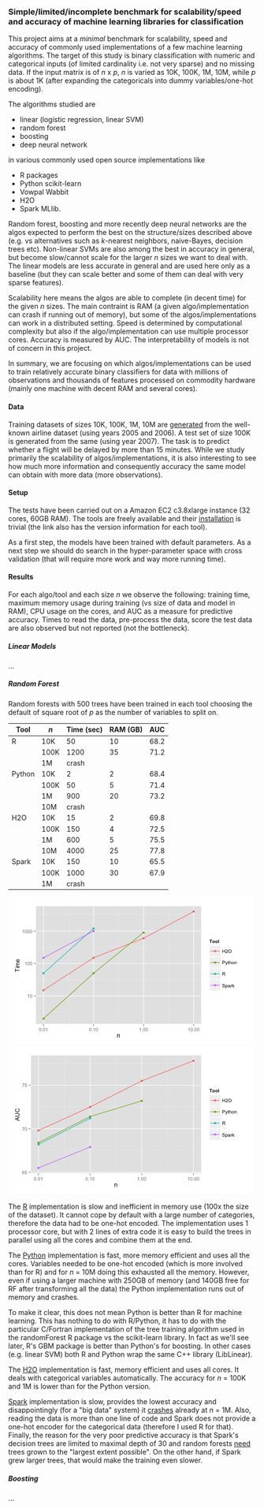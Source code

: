 
### Simple/limited/incomplete benchmark for scalability/speed and accuracy of machine learning libraries for classification

This project aims at a *minimal* benchmark for scalability, speed and accuracy of commonly used implementations
of a few machine learning algorithms. The target of this study is binary classification with numeric and categorical inputs (of 
limited cardinality i.e. not very sparse) and no missing data. If the input matrix is of *n* x *p*, *n* is 
varied as 10K, 100K, 1M, 10M, while *p* is about 1K (after expanding the categoricals into dummy 
variables/one-hot encoding).

The algorithms studied are 
- linear (logistic regression, linear SVM)
- random forest
- boosting 
- deep neural network

in various commonly used open source implementations like 
- R packages
- Python scikit-learn
- Vowpal Wabbit
- H2O 
- Spark MLlib.

Random forest, boosting and more recently deep neural networks are the algos expected to perform the best on the structure/sizes
described above (e.g. vs alternatives such as *k*-nearest neighbors, naive-Bayes, decision trees etc). 
Non-linear SVMs are also among the best in accuracy in general, but become slow/cannot scale for the larger *n*
sizes we want to deal with. The linear models are less accurate in general and are used here only 
as a baseline (but they can scale better and some of them can deal with very sparse features). 

Scalability here means the algos are able to complete (in decent time) for the given *n* sizes. 
The main contraint is RAM (a given algo/implementation can crash if running out of memory), but some 
of the algos/implementations can work in a distributed setting. Speed is determined by computational
complexity but also if the algo/implementation can use multiple processor cores.
Accuracy is measured by AUC. The interpretability of models is not of concern in this project.

In summary, we are focusing on which algos/implementations can be used to train relatively accurate binary classifiers for data
with millions of observations and thousands of features processed on commodity hardware (mainly one machine with decent RAM and several cores).

#### Data

Training datasets of sizes 10K, 100K, 1M, 10M are [generated](0-init/2-gendata.txt) from the well-known airline dataset (using years 2005 and 2006). 
A test set of size 100K is generated from the same (using year 2007). The task is to predict whether a flight will
be delayed by more than 15 minutes. While we study primarily the scalability of algos/implementations, it is also interesting
to see how much more information and consequently accuracy the same model can obtain with more data (more observations).

#### Setup 

The tests have been carried out on a Amazon EC2 c3.8xlarge instance (32 cores, 60GB RAM). The tools are freely available and 
their [installation](0-init/1-install.txt) is trivial (the link also has the version information for each tool).

As a first step, the models have been trained with default parameters. As a next step we should do search in the hyper-parameter
space with cross validation (that will require more work and way more running time).

#### Results

For each algo/tool and each size *n* we observe the following: training time, maximum memory usage during training (vs
size of data and model in RAM), CPU usage on the cores, 
and AUC as a measure for predictive accuracy. 
Times to read the data, pre-process the data, score the test data are also observed but not
reported (not the bottleneck).

##### Linear Models

...

##### Random Forest

Random forests with 500 trees have been trained in each tool choosing the default of square root of *p* as the number of
variables to split on.

Tool    | *n*  |   Time (sec)  | RAM (GB) | AUC
-------------------------|------|---------------|----------|--------
R       | 10K  |      50       |   10     | 68.2
        | 100K |     1200      |   35     | 71.2
        | 1M   |     crash     |          |
Python  | 10K  |      2        |   2      | 68.4
        | 100K |     50        |   5      | 71.4
        | 1M   |     900       |   20     | 73.2
        | 10M  |     crash     |          |
H2O     | 10K  |      15       |   2      | 69.8
        | 100K |      150      |   4      | 72.5
        | 1M   |      600      |    5     | 75.5
        | 10M  |     4000      |   25     | 77.8
Spark   | 10K  |      150      |   10     | 65.5
        | 100K |      1000     |   30     | 67.9
        | 1M   |     crash     |          |

![plot-time](2-rf/x-plot-time.png)
![plot-auc](2-rf/x-plot-auc.png)

The [R](2-rf/1.R) implementation is slow and inefficient in memory use (100x the size of the 
dataset). It cannot cope by default with a large number of categories, therefore the data had
to be one-hot encoded. The implementation uses 1 processor core, but with 2 lines of extra code
it is easy to build
the trees in parallel using all the cores and combine them at the end.

The [Python](2-rf/2.py) implementation is fast, more memory efficient and uses all the cores.
Variables needed to be one-hot encoded (which is more involved than for R) 
and for *n* = 10M doing this exhausted all the memory. However, even if using a larger machine
with 250GB of memory (and 140GB free for RF after transforming all the data) the Python implementation
runs out of memory and crashes.

To make it clear, this does not mean Python is better than R for machine learning. This has nothing to
do with R/Python, it has to do with the particular C/Fortran implementation of the tree training algorithm 
used in the randomForest R package vs the scikit-learn library. In fact as we'll see later, R's GBM
package is better than Python's for boosting. In other cases (e.g. linear SVM) both R and Python
wrap the same C++ library (LibLinear).

The [H2O](2-rf/4-h2o.R) implementation is fast, memory efficient and uses all cores. It deals
with categorical variables automatically. The accuracy for *n* = 100K and 1M is lower than for the
Python version.

[Spark](2-rf/5b-spark.txt) implementation is slow, provides the lowest accuracy and disappointingly
(for a "big data" system) it [crashes](2-rf/5c-spark-crash.txt) already at *n* = 1M. 
Also, reading the data is more than one line of code and Spark does not provide a one-hot encoder
for the categorical data (therefore I used R for that).
Finally, the reason for the very poor predictive accuracy is that Spark's decision trees are 
limited to maximal depth of 30 and random forests 
[need](https://www.stat.berkeley.edu/~breiman/RandomForests/cc_home.htm) 
trees grown to the "largest extent possible". On the other hand, if Spark grew larger trees, that would
make the training even slower.

##### Boosting

...
    



